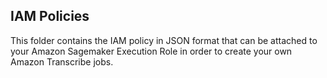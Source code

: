 ## IAM Policies
This folder contains the IAM policy in JSON format that can be attached to your Amazon Sagemaker Execution Role in order to create your own Amazon Transcribe jobs. 
